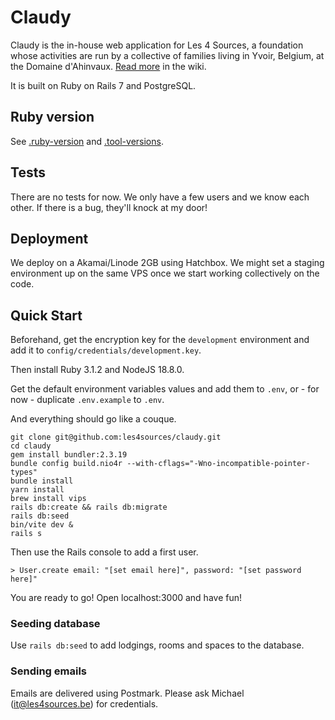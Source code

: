 # Claudy

Claudy is the in-house web application for Les 4 Sources, a foundation whose activities are run by a collective of families living in Yvoir, Belgium, at the Domaine d'Ahinvaux.
[Read more](https://github.com/les4sources/claudy/wiki) in the wiki.

It is built on Ruby on Rails 7 and PostgreSQL.

## Ruby version

See [.ruby-version](https://github.com/les4sources/claudy/blob/main/.ruby-version) and
[.tool-versions](https://github.com/les4sources/claudy/blob/main/.tool-versions).

## Tests

There are no tests for now. We only have a few users and we know each other. If there is a bug, they'll knock at my door!

## Deployment

We deploy on a Akamai/Linode 2GB using Hatchbox. We might set a staging environment up on the same VPS once we start working collectively on the code.

## Quick Start

Beforehand, get the encryption key for the `development` environment and add it to `config/credentials/development.key`.

Then install Ruby 3.1.2 and NodeJS 18.8.0.

Get the default environment variables values and add them to `.env`, or - for now - duplicate `.env.example` to `.env`.

And everything should go like a couque.

```
git clone git@github.com:les4sources/claudy.git
cd claudy
gem install bundler:2.3.19
bundle config build.nio4r --with-cflags="-Wno-incompatible-pointer-types"
bundle install
yarn install
brew install vips
rails db:create && rails db:migrate
rails db:seed
bin/vite dev &
rails s
```

Then use the Rails console to add a first user.

```
> User.create email: "[set email here]", password: "[set password here]"
```

You are ready to go! Open localhost:3000 and have fun!

### Seeding database

Use `rails db:seed` to add lodgings, rooms and spaces to the database.

### Sending emails

Emails are delivered using Postmark. Please ask Michael (it@les4sources.be) for credentials.

